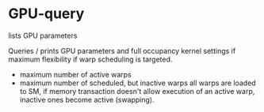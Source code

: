 # GPU-query
lists GPU parameters

Queries / prints GPU parameters and full occupancy kernel settings if maximum flexibility if warp scheduling is targeted.
- maximum number of active warps
- maximum number of scheduled, but inactive warps 
   all warps are loaded to SM, if memory transaction doesn't allow execution of an active warp, inactive ones become active (swapping). 

